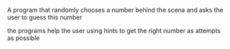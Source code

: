 A program that randomly chooses a number behind the scena and asks the user to guess this number

the programs help the user using hints to get the right number as attempts as possible
